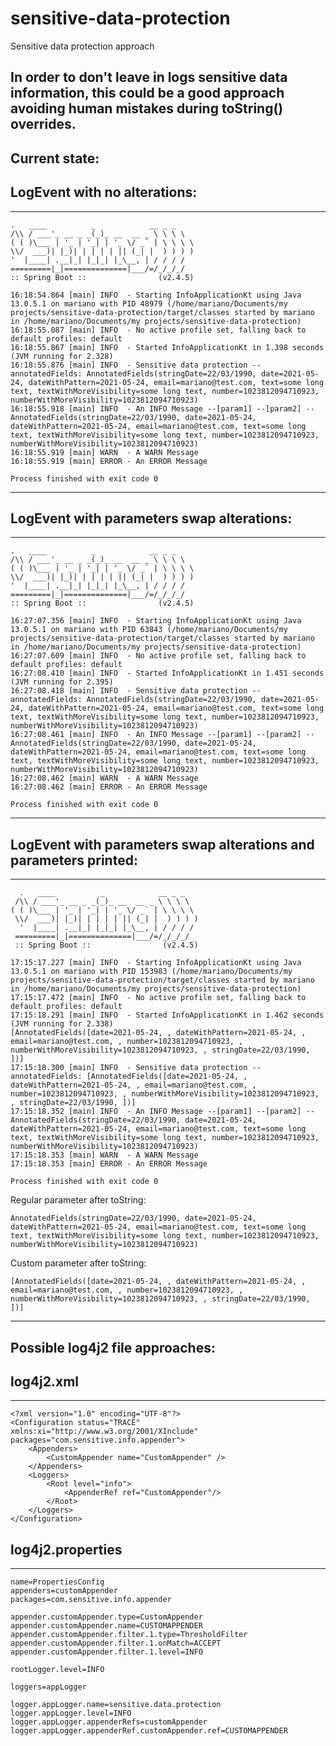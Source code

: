 # sensitive-data-protection

Sensitive data protection approach

In order to don't leave in logs sensitive data information, this could be a good approach avoiding human mistakes during
toString() overrides. 
-----------------------------------
## Current state:
LogEvent with no alterations:
-----------------------------------
-----------------------------------
```
.   ____          _            __ _ _
/\\ / ___'_ __ _ _(_)_ __  __ _ \ \ \ \
( ( )\___ | '_ | '_| | '_ \/ _` | \ \ \ \
\\/  ___)| |_)| | | | | || (_| |  ) ) ) )
'  |____| .__|_| |_|_| |_\__, | / / / /
=========|_|==============|___/=/_/_/_/
:: Spring Boot ::                (v2.4.5)

16:18:54.864 [main] INFO  - Starting InfoApplicationKt using Java 13.0.5.1 on mariano with PID 48979 (/home/mariano/Documents/my projects/sensitive-data-protection/target/classes started by mariano in /home/mariano/Documents/my projects/sensitive-data-protection)
16:18:55.087 [main] INFO  - No active profile set, falling back to default profiles: default
16:18:55.867 [main] INFO  - Started InfoApplicationKt in 1.398 seconds (JVM running for 2.328)
16:18:55.876 [main] INFO  - Sensitive data protection --annotatedFields: AnnotatedFields(stringDate=22/03/1990, date=2021-05-24, dateWithPattern=2021-05-24, email=mariano@test.com, text=some long text, textWithMoreVisibility=some long text, number=1023812094710923, numberWithMoreVisibility=1023812094710923)
16:18:55.918 [main] INFO  - An INFO Message --[param1] --[param2] --AnnotatedFields(stringDate=22/03/1990, date=2021-05-24, dateWithPattern=2021-05-24, email=mariano@test.com, text=some long text, textWithMoreVisibility=some long text, number=1023812094710923, numberWithMoreVisibility=1023812094710923)
16:18:55.919 [main] WARN  - A WARN Message
16:18:55.919 [main] ERROR - An ERROR Message

Process finished with exit code 0
```
-------------------------------------------------------------------------------------------------------------------------------------------------------------------

LogEvent with parameters swap alterations:
-----------------------------------
-----------------------------------
```
.   ____          _            __ _ _
/\\ / ___'_ __ _ _(_)_ __  __ _ \ \ \ \
( ( )\___ | '_ | '_| | '_ \/ _` | \ \ \ \
\\/  ___)| |_)| | | | | || (_| |  ) ) ) )
'  |____| .__|_| |_|_| |_\__, | / / / /
=========|_|==============|___/=/_/_/_/
:: Spring Boot ::                (v2.4.5)

16:27:07.356 [main] INFO  - Starting InfoApplicationKt using Java 13.0.5.1 on mariano with PID 63843 (/home/mariano/Documents/my projects/sensitive-data-protection/target/classes started by mariano in /home/mariano/Documents/my projects/sensitive-data-protection)
16:27:07.609 [main] INFO  - No active profile set, falling back to default profiles: default
16:27:08.410 [main] INFO  - Started InfoApplicationKt in 1.451 seconds (JVM running for 2.395)
16:27:08.418 [main] INFO  - Sensitive data protection --annotatedFields: AnnotatedFields(stringDate=22/03/1990, date=2021-05-24, dateWithPattern=2021-05-24, email=mariano@test.com, text=some long text, textWithMoreVisibility=some long text, number=1023812094710923, numberWithMoreVisibility=1023812094710923)
16:27:08.461 [main] INFO  - An INFO Message --[param1] --[param2] --AnnotatedFields(stringDate=22/03/1990, date=2021-05-24, dateWithPattern=2021-05-24, email=mariano@test.com, text=some long text, textWithMoreVisibility=some long text, number=1023812094710923, numberWithMoreVisibility=1023812094710923)
16:27:08.462 [main] WARN  - A WARN Message
16:27:08.462 [main] ERROR - An ERROR Message

Process finished with exit code 0
```
-------------------------------------------------------------------------------------------------------------------------------------------------------------------

LogEvent with parameters swap alterations and parameters printed:
-----------------------------------
-----------------------------------
```
  .   ____          _            __ _ _
 /\\ / ___'_ __ _ _(_)_ __  __ _ \ \ \ \
( ( )\___ | '_ | '_| | '_ \/ _` | \ \ \ \
 \\/  ___)| |_)| | | | | || (_| |  ) ) ) )
  '  |____| .__|_| |_|_| |_\__, | / / / /
 =========|_|==============|___/=/_/_/_/
 :: Spring Boot ::                (v2.4.5)

17:15:17.227 [main] INFO  - Starting InfoApplicationKt using Java 13.0.5.1 on mariano with PID 153983 (/home/mariano/Documents/my projects/sensitive-data-protection/target/classes started by mariano in /home/mariano/Documents/my projects/sensitive-data-protection)
17:15:17.472 [main] INFO  - No active profile set, falling back to default profiles: default
17:15:18.291 [main] INFO  - Started InfoApplicationKt in 1.462 seconds (JVM running for 2.338)
[AnnotatedFields([date=2021-05-24, , dateWithPattern=2021-05-24, , email=mariano@test.com, , number=1023812094710923, , numberWithMoreVisibility=1023812094710923, , stringDate=22/03/1990, ])]
17:15:18.300 [main] INFO  - Sensitive data protection --annotatedFields: [AnnotatedFields([date=2021-05-24, , dateWithPattern=2021-05-24, , email=mariano@test.com, , number=1023812094710923, , numberWithMoreVisibility=1023812094710923, , stringDate=22/03/1990, ])]
17:15:18.352 [main] INFO  - An INFO Message --[param1] --[param2] --AnnotatedFields(stringDate=22/03/1990, date=2021-05-24, dateWithPattern=2021-05-24, email=mariano@test.com, text=some long text, textWithMoreVisibility=some long text, number=1023812094710923, numberWithMoreVisibility=1023812094710923)
17:15:18.353 [main] WARN  - A WARN Message
17:15:18.353 [main] ERROR - An ERROR Message

Process finished with exit code 0
```

Regular parameter after toString:
```
AnnotatedFields(stringDate=22/03/1990, date=2021-05-24, dateWithPattern=2021-05-24, email=mariano@test.com, text=some long text, textWithMoreVisibility=some long text, number=1023812094710923, numberWithMoreVisibility=1023812094710923)
```
Custom parameter after toString:
```
[AnnotatedFields([date=2021-05-24, , dateWithPattern=2021-05-24, , email=mariano@test.com, , number=1023812094710923, , numberWithMoreVisibility=1023812094710923, , stringDate=22/03/1990, ])]
```
---------------
## Possible log4j2 file approaches:
## log4j2.xml
---------------
```
<?xml version="1.0" encoding="UTF-8"?>
<Configuration status="TRACE" xmlns:xi="http://www.w3.org/2001/XInclude" packages="com.sensitive.info.appender">
    <Appenders>
        <CustomAppender name="CustomAppender" />
    </Appenders>
    <Loggers>
        <Root level="info">
            <AppenderRef ref="CustomAppender"/>
        </Root>
    </Loggers>
</Configuration>
```
## log4j2.properties
-----------------------
```
name=PropertiesConfig
appenders=customAppender
packages=com.sensitive.info.appender

appender.customAppender.type=CustomAppender
appender.customAppender.name=CUSTOMAPPENDER
appender.customAppender.filter.1.type=ThresholdFilter
appender.customAppender.filter.1.onMatch=ACCEPT
appender.customAppender.filter.1.level=INFO

rootLogger.level=INFO

loggers=appLogger

logger.appLogger.name=sensitive.data.protection
logger.appLogger.level=INFO
logger.appLogger.appenderRefs=customAppender
logger.appLogger.appenderRef.customAppender.ref=CUSTOMAPPENDER
```